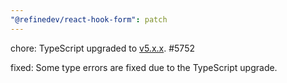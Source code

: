 ```yaml
---
"@refinedev/react-hook-form": patch
---
```


chore: TypeScript upgraded to [v5.x.x](https://www.typescriptlang.org/docs/handbook/release-notes/typescript-5-0.html). #5752

fixed: Some type errors are fixed due to the TypeScript upgrade.
